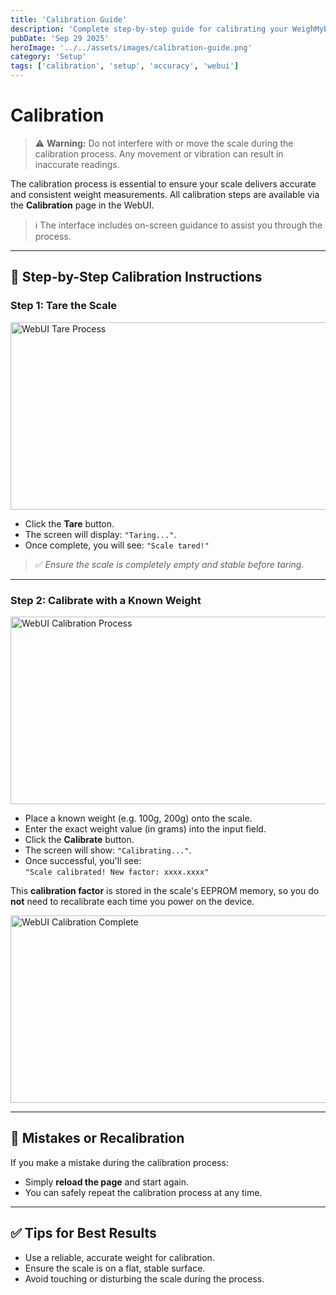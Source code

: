 ```yaml
---
title: 'Calibration Guide'
description: 'Complete step-by-step guide for calibrating your WeighMyBru scale for accurate measurements.'
pubDate: 'Sep 29 2025'
heroImage: '../../assets/images/calibration-guide.png'
category: 'Setup'
tags: ['calibration', 'setup', 'accuracy', 'webui']
---
```


# Calibration

> ⚠️ **Warning:** Do not interfere with or move the scale during the calibration process. Any movement or vibration can result in inaccurate readings.

The calibration process is essential to ensure your scale delivers accurate and consistent weight measurements. All calibration steps are available via the **Calibration** page in the WebUI.

> ℹ️ The interface includes on-screen guidance to assist you through the process.

---

## 🧭 Step-by-Step Calibration Instructions

### **Step 1: Tare the Scale**
<img src="/images/calibration1.png" alt="WebUI Tare Process" width="600" height="300"><br>
- Click the **Tare** button.
- The screen will display: `"Taring..."`.
- Once complete, you will see: `"Scale tared!"`

> ✅ *Ensure the scale is completely empty and stable before taring.*

---

### **Step 2: Calibrate with a Known Weight**
<img src="/images/calibration2.png" alt="WebUI Calibration Process" width="600" height="300"><br>
- Place a known weight (e.g. 100g, 200g) onto the scale.
- Enter the exact weight value (in grams) into the input field.
- Click the **Calibrate** button.
- The screen will show: `"Calibrating..."`.
- Once successful, you'll see:  
  `"Scale calibrated! New factor: xxxx.xxxx"`

This **calibration factor** is stored in the scale's EEPROM memory, so you do **not** need to recalibrate each time you power on the device.

<img src="/images/calibration3.png" alt="WebUI Calibration Complete" width="600" height="300"><br>

---

## 🔄 Mistakes or Recalibration
If you make a mistake during the calibration process:
- Simply **reload the page** and start again.
- You can safely repeat the calibration process at any time.

---

## ✅ Tips for Best Results
- Use a reliable, accurate weight for calibration.
- Ensure the scale is on a flat, stable surface.
- Avoid touching or disturbing the scale during the process.